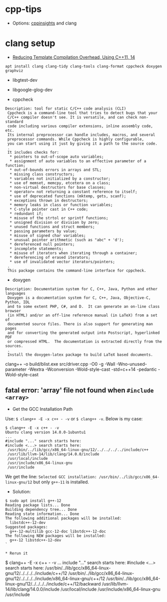 # cpp-tips

* Options: [cppinsights](https://cppinsights.io/) and clang


# clang setup
* [Reducing Template Compilation Overhead, Using C++11, 14](https://www.youtube.com/watch?v=TyiiNVA1syk)


```
apt install clang clang-tidy clang-tools clang-format cppcheck doxygen graphviz
```
* libgtest-dev
* libgoogle-glog-dev

* cppcheck
```
Description: tool for static C/C++ code analysis (CLI)
 Cppcheck is a command-line tool that tries to detect bugs that your
 C/C++ compiler doesn't see. It is versatile, and can check non-standard
 code including various compiler extensions, inline assembly code, etc.
 Its internal preprocessor can handle includes, macros, and several
 preprocessor commands. While Cppcheck is highly configurable,
 you can start using it just by giving it a path to the source code.
 .
 It includes checks for:
  * pointers to out-of-scope auto variables;
  * assignment of auto variables to an effective parameter of a function;
  * out-of-bounds errors in arrays and STL;
  * missing class constructors;
  * variables not initialized by a constructor;
  * use of memset, memcpy, etcetera on a class;
  * non-virtual destructors for base classes;
  * operator= not returning a constant reference to itself;
  * use of deprecated functions (mktemp, gets, scanf);
  * exceptions thrown in destructors;
  * memory leaks in class or function variables;
  * C-style pointer cast in C++ code;
  * redundant if;
  * misuse of the strtol or sprintf functions;
  * unsigned division or division by zero;
  * unused functions and struct members;
  * passing parameters by value;
  * misuse of signed char variables;
  * unusual pointer arithmetic (such as "abc" + 'd');
  * dereferenced null pointers;
  * incomplete statements;
  * misuse of iterators when iterating through a container;
  * dereferencing of erased iterators;
  * use of invalidated vector iterators/pointers;
 .
 This package contains the command-line interface for cppcheck.
```
* doxygen
```
Description: Documentation system for C, C++, Java, Python and other languages
 Doxygen is a documentation system for C, C++, Java, Objective-C, Python, IDL
 and to some extent PHP, C#, and D.  It can generate an on-line class browser
 (in HTML) and/or an off-line reference manual (in LaTeX) from a set of
 documented source files. There is also support for generating man pages
 and for converting the generated output into Postscript, hyperlinked PDF
 or compressed HTML.  The documentation is extracted directly from the sources.
 .
 Install the doxygen-latex package to build LaTeX based documents.
```

clang++ -o build/blist.exe  src/driver.cpp -O0 -g -Wall -Wno-unused-parameter -Wextra -Wconversion -Wold-style-cast -std=c++14 -pedantic -Wold-style-cast


## fatal error: 'array' file not found when `#include <array>`
* Get the GCC Installation Path

Use: `$ clang++ -E -x c++ - -v` or `$ clang++ -v`. Below is my case:
```
$ clang++ -E -x c++ - -v
Ubuntu clang version 14.0.0-1ubuntu1
...
#include "..." search starts here:
#include <...> search starts here:
 /usr/bin/../lib/gcc/x86_64-linux-gnu/12/../../../../include/c++
 /usr/lib/llvm-14/lib/clang/14.0.0/include
 /usr/local/include
 /usr/include/x86_64-linux-gnu
 /usr/include
```

We get the line: `Selected GCC installation: /usr/bin/../lib/gcc/x86_64-linux-gnu/12` but only `g++-11` is installed.

* Solution:
```
$ sudo apt install g++-12
Reading package lists... Done
Building dependency tree... Done
Reading state information... Done
The following additional packages will be installed:
  libstdc++-12-dev
Suggested packages:
  g++-12-multilib gcc-12-doc libstdc++-12-doc
The following NEW packages will be installed:
  g++-12 libstdc++-12-dev
`

* Rerun it
```
$ clang++ -E -x c++ - -v
...
include "..." search starts here:
#include <...> search starts here:
 /usr/bin/../lib/gcc/x86_64-linux-gnu/12/../../../../include/c++/12
 /usr/bin/../lib/gcc/x86_64-linux-gnu/12/../../../../include/x86_64-linux-gnu/c++/12
 /usr/bin/../lib/gcc/x86_64-linux-gnu/12/../../../../include/c++/12/backward
 /usr/lib/llvm-14/lib/clang/14.0.0/include
 /usr/local/include
 /usr/include/x86_64-linux-gnu
 /usr/include
```
